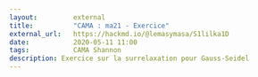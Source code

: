 ```yaml
---
layout:         external
title:          "CAMA : ma21 - Exercice"
external_url:   https://hackmd.io/@lemasymasa/S1lilka1D
date:           2020-05-11 11:00
tags:           CAMA Shannon
description: Exercice sur la surrelaxation pour Gauss-Seidel
---
```

